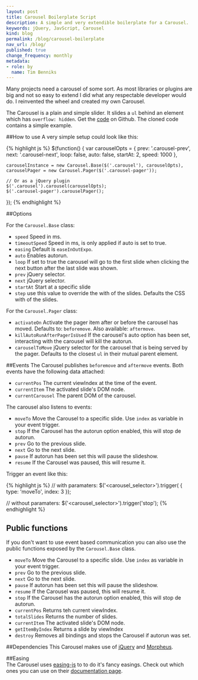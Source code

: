 ```yaml
---
layout: post
title: Carousel Boilerplate Script
description: A simple and very extendible boilerplate for a Carousel.
keywords: jQuery, JavScript, Carousel
kind: blog
permalink: /blog/carousel-boilerplate
nav_url: /blog/
published: true
change_frequency: monthly
metadata:
- role: by
  name: Tim Benniks
---
```


Many projects need a carousel of some sort.
As most libraries or plugins are big and not so easy to extend I did what any respectable developer would do.
I reinvented the wheel and created my own Carousel.

The Carousel is a plain and simple slider. It slides a `ul` behind an element which has `overflow: hidden`. 
Get the [code](http://github.com/timbenniks/carousel) on Github. 
The cloned code contains a simple example.

##How to use
A very simple setup could look like this:

{% highlight js %}
$(function()
{
	var carouselOpts =
	{
		prev: '.carousel-prev',
		next: '.carousel-next',
		loop: false,
		auto: false,
		startAt: 2,
		speed: 1000
	},

	carouselInstance = new Carousel.Base($('.carousel'), carouselOpts),
	carouselPager = new Carousel.Pager($('.carousel-pager'));
	
	// Or as a jQuery plugin		
	$('.carousel').carousel(carouselOpts);
	$('.carousel-pager').carouselPager();
});
{% endhighlight %}

##Options

For the `Carousel.Base` class:
* `speed` Speed in ms.
* `timeoutSpeed` Speed in ms, is only applied if auto is set to true.
* `easing` Default is `easeInOutExpo`.
* `auto` Enables autorun.
* `loop` If set to true the carousel will go to the first slide when clicking the next button after the last slide was shown.
* `prev` jQuery selector.
* `next` jQuery selector.
* `startAt` Start at a specific slide
* `step` use this value to override the with of the slides. Defaults the CSS with of the slides.

For the `Carousel.Pager` class:
* `activateOn` Activate the pager item after or before the carousel has moved. Defaults to: `beforemove`. Also available: `aftermove`.
* `killAutoRunAfterPagerIsUsed` If the carousel's auto option has been set, interacting with the carousel will kill the autorun.
* `carouselToMove` jQuery selector for the carousel that is being served by the pager. Defaults to the closest `ul` in their mutual parent element.

##Events
The Carousel publishes `beforemove` and `aftermove` events. Both events have the following data attached:

* `currentPos` The current viewIndex at the time of the event.
* `currentItem` The activated slide's DOM node.
* `currentCarousel` The parent DOM of the carousel.

The carousel also listens to events:
* `moveTo` Move the Carousel to a specific slide. Use `index` as variable in your event trigger.
* `stop` If the Carousel has the autorun option enabled, this will stop de autorun.
* `prev` Go to the previous slide.
* `next` Go to the next slide.
* `pause` If autorun has been set this will pause the slideshow.
* `resume` If the Carousel was paused, this will resume it.

Trigger an event like this:

{% highlight js %}
// with paramaters:
$('<carousel_selector>').trigger(
{
	type: 'moveTo',
	index: 3
});

// without paramaters:
$('<carousel_selector>').trigger('stop');
{% endhighlight %}

## Public functions
If you don't want to use event based communication you can also use the public functions exposed by the `Carousel.Base` class.

* `moveTo` Move the Carousel to a specific slide. Use `index` as variable in your event trigger.
* `prev` Go to the previous slide.
* `next` Go to the next slide.
* `pause` If autorun has been set this will pause the slideshow.
* `resume` If the Carousel was paused, this will resume it.
* `stop` If the Carousel has the autorun option enabled, this will stop de autorun.
* `currentPos` Returns teh current viewIndex.
* `totalSlides` Returns the number of slides.
* `currentItem` The activated slide's DOM node.
* `getItemByIndex` Returns a slide by viewIndex
* `destroy` Removes all bindings and stops the Carousel if autorun was set.

##Dependencies
This Carousel makes use of [jQuery](http://www.jquery.com) and [Morpheus](https://github.com/ded/morpheus).

##Easing	
The Carousel uses [easing-js](https://github.com/danro/easing-js) to to do it's fancy easings. 
Check out which ones you can use on their [documentation page](https://github.com/danro/easing-js).
